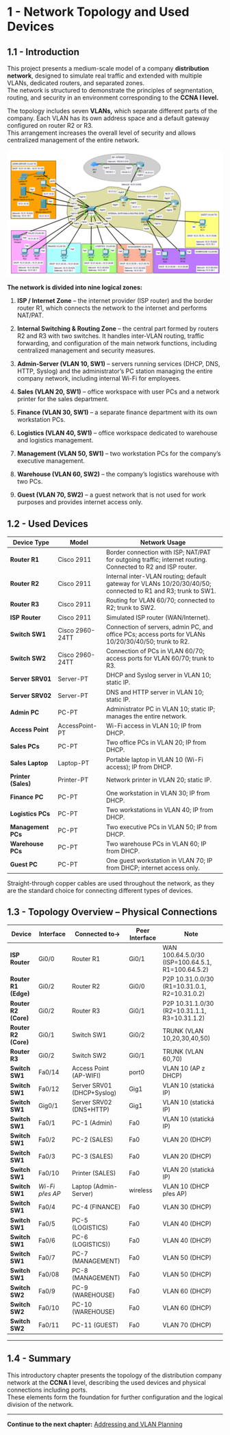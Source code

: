 
# 1 - Network Topology and Used Devices

## 1.1 - Introduction

This project presents a medium-scale model of a company **distribution network**, designed to simulate real traffic and extended with multiple VLANs, dedicated routers, and separated zones.  
The network is structured to demonstrate the principles of segmentation, routing, and security in an environment corresponding to the **CCNA I level.**

The topology includes seven **VLANs,** which separate different parts of the company. Each VLAN has its own address space and a default gateway configured on router R2 or R3.  
This arrangement increases the overall level of security and allows centralized management of the entire network.

![TYPOLOGY-MAP](../images/Pasted%20image%2020250926200556.png)

**The network is divided into nine logical zones:**

1. **ISP / Internet Zone** – the internet provider (ISP router) and the border router R1, which connects the network to the internet and performs NAT/PAT.
    
2. **Internal Switching & Routing Zone** – the central part formed by routers R2 and R3 with two switches. It handles inter-VLAN routing, traffic forwarding, and configuration of the main network functions, including centralized management and security measures.
    
3. **Admin-Server (VLAN 10, SW1)** – servers running services (DHCP, DNS, HTTP, Syslog) and the administrator’s PC station managing the entire company network, including internal Wi-Fi for employees.
    
4. **Sales (VLAN 20, SW1)** – office workspace with user PCs and a network printer for the sales department.
    
5. **Finance (VLAN 30, SW1)** – a separate finance department with its own workstation PCs.
    
6. **Logistics (VLAN 40, SW1)** – office workspace dedicated to warehouse and logistics management.
    
7. **Management (VLAN 50, SW1)** – two workstation PCs for the company’s executive management.
    
8. **Warehouse (VLAN 60, SW2)** – the company’s logistics warehouse with two PCs.
    
9. **Guest (VLAN 70, SW2)** – a guest network that is not used for work purposes and provides internet access only.
    
## 1.2 - Used Devices

| Device Type         | Model           | Network Usage                                                                                                |
| ------------------- | --------------- | ------------------------------------------------------------------------------------------------------------ |
| **Router R1**       | Cisco 2911      | Border connection with ISP; NAT/PAT for outgoing traffic; internet routing. Connected to R2 and ISP router.  |
| **Router R2**       | Cisco 2911      | Internal inter-VLAN routing; default gateway for VLANs 10/20/30/40/50; connected to R1 and R3; trunk to SW1. |
| **Router R3**       | Cisco 2911      | Routing for VLAN 60/70; connected to R2; trunk to SW2.                                                       |
| **ISP Router**      | Cisco 2911      | Simulated ISP router (WAN/Internet).                                                                         |
| **Switch SW1**      | Cisco 2960-24TT | Connection of servers, admin PC, and office PCs; access ports for VLANs 10/20/30/40/50; trunk to R2.         |
| **Switch SW2**      | Cisco 2960-24TT | Connection of PCs in VLAN 60/70; access ports for VLAN 60/70; trunk to R3.                                   |
| **Server SRV01**    | Server-PT       | DHCP and Syslog server in VLAN 10; static IP.                                                                |
| **Server SRV02**    | Server-PT       | DNS and HTTP server in VLAN 10; static IP.                                                                   |
| **Admin PC**        | PC-PT           | Administrator PC in VLAN 10; static IP; manages the entire network.                                          |
| **Access Point**    | AccessPoint-PT  | Wi-Fi access in VLAN 10; IP from DHCP.                                                                       |
| **Sales PCs**       | PC-PT           | Two office PCs in VLAN 20; IP from DHCP.                                                                     |
| **Sales Laptop**    | Laptop-PT       | Portable laptop in VLAN 10 (Wi-Fi access); IP from DHCP.                                                     |
| **Printer (Sales)** | Printer-PT      | Network printer in VLAN 20; static IP.                                                                       |
| **Finance PC**      | PC-PT           | One workstation in VLAN 30; IP from DHCP.                                                                    |
| **Logistics PCs**   | PC-PT           | Two workstations in VLAN 40; IP from DHCP.                                                                   |
| **Management PCs**  | PC-PT           | Two executive PCs in VLAN 50; IP from DHCP.                                                                  |
| **Warehouse PCs**   | PC-PT           | Two warehouse PCs in VLAN 60; IP from DHCP.                                                                  |
| **Guest PC**        | PC-PT           | One guest workstation in VLAN 70; IP from DHCP; internet access only.                                        |
Straight-through copper cables are used throughout the network, as they are the standard choice for connecting different types of devices.

## 1.3 - Topology Overview – Physical Connections

| Device               | Interface       | Connected to->             | Peer Interface | Note                                              |
| -------------------- | --------------- | -------------------------- | -------------- | ------------------------------------------------- |
| **ISP Router**       | Gi0/0           | Router R1                  | Gi0/1          | WAN 100.64.5.0/30 (ISP=100.64.5.1, R1=100.64.5.2) |
| **Router R1 (Edge)** | Gi0/2           | Router R2                  | Gi0/0          | P2P 10.31.0.0/30 (R1=10.31.0.1, R2=10.31.0.2)     |
| **Router R2 (Core)** | Gi0/2           | Router R3                  | Gi0/1          | P2P 10.31.1.0/30 (R2=10.31.1.1, R3=10.31.1.2)     |
| **Router R2 (Core)** | Gi0/1           | Switch SW1                 | Gi0/2          | TRUNK (VLAN 10,20,30,40,50)                       |
| **Router R3**        | Gi0/2           | Switch SW2                 | Gi0/1          | TRUNK (VLAN 60,70)                                |
| **Switch SW1**       | Fa0/14          | Access Point (AP-WIFI)     | port0          | VLAN 10 (AP z DHCP)                               |
| **Switch SW1**       | Fa0/12          | Server SRV01 (DHCP+Syslog) | Gig1           | VLAN 10 (statická IP)                             |
| **Switch SW1**       | Gig0/1          | Server SRV02 (DNS+HTTP)    | Gig1           | VLAN 10 (statická IP)                             |
| **Switch SW1**       | Fa0/1           | PC-1 (Admin)               | Fa0            | VLAN 10 (statická IP)                             |
| **Switch SW1**       | Fa0/2           | PC-2 (SALES)               | Fa0            | VLAN 20 (DHCP)                                    |
| **Switch SW1**       | Fa0/3           | PC-3 (SALES)               | Fa0            | VLAN 20 (DHCP)                                    |
| **Switch SW1**       | Fa0/10          | Printer (SALES)            | Fa0            | VLAN 20 (statická IP)                             |
| **Switch SW1**       | _Wi-Fi přes AP_ | Laptop (Admin-Server)      | wireless       | VLAN 10 (DHCP přes AP)                            |
| **Switch SW1**       | Fa0/4           | PC-4 (FINANCE)             | Fa0            | VLAN 30 (DHCP)                                    |
| **Switch SW1**       | Fa0/5           | PC-5 (LOGISTICS)           | Fa0            | VLAN 40 (DHCP)                                    |
| **Switch SW1**       | Fa0/6           | PC-6 (LOGISTICS))          | Fa0            | VLAN 40 (DHCP)                                    |
| **Switch SW1**       | Fa0/7           | PC-7 (MANAGEMENT)          | Fa0            | VLAN 50 (DHCP)                                    |
| **Switch SW1**       | Fa0/08          | PC-8 (MANAGEMENT)          | Fa0            | VLAN 50 (DHCP)                                    |
| **Switch SW2**       | Fa0/9           | PC-9 (WAREHOUSE)           | Fa0            | VLAN 60 (DHCP)                                    |
| **Switch SW2**       | Fa0/10          | PC-10 (WAREHOUSE)          | Fa0            | VLAN 60 (DHCP)                                    |
| **Switch SW2**       | Fa0/11          | PC-11 (GUEST)              | Fa0            | VLAN 70 (DHCP)                                    |


---

## 1.4 - Summary

This introductory chapter presents the topology of the distribution company network at the **CCNA I** level, describing the used devices and physical connections including ports.  
These elements form the foundation for further configuration and the logical division of the network.


---

**Continue to the next chapter:** [Addressing and VLAN Planning](02-addressing-and-vlan-planning.md)   
